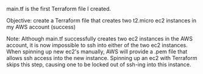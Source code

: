 main.tf is the first Terraform file I created. 


Objective:
create a Terraform file that creates two t2.micro ec2 instances in my AWS account (success)



Note: 
Although main.tf successfully creates two ec2 instances in the AWS account, it is now impossible to ssh into either of the two ec2 instances. 
When spinning up new ec2's manually, AWS will provide a .pem file that allows ssh access into the new instance. Spinning up an ec2 with Terraform skips this step, causing one to be locked out of ssh-ing into this instance. 